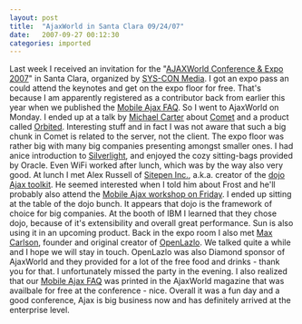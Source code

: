 ```yaml
---
layout: post
title:  "AjaxWorld in Santa Clara 09/24/07"
date:   2007-09-27 00:12:30
categories: imported
---
```

Last week I received an invitation for the "[AJAXWorld Conference & Expo 2007][1]" in Santa Clara, organized by [SYS-CON Media][2]. I got an expo pass an could attend the keynotes and get on the expo floor for free. That's because I am apparently registered as a contributor back from earlier this year when we published the [Mobile Ajax FAQ][3]. So I went to AjaxWorld on Monday. I ended up at a talk by [Michael Carter][4] about [Comet][5] and a product called [Orbited][6]. Interesting stuff and in fact I was not aware that such a big chunk in Comet is related to the server, not the client. The expo floor was rather big with many big companies presenting amongst smaller ones. I had anice introduction to [Silverlight][7], and enjoyed the cozy sitting-bags provided by Oracle. Even WiFi worked after lunch, which was by the way also very good. At lunch I met Alex Russell of [Sitepen Inc.][8], a.k.a. creator of the [dojo Ajax toolkit][9]. He seemed interested when I told him about Frost and he'll probably also attend the [Mobile Ajax workshop on Friday][10]. I ended up sitting at the table of the dojo bunch. It appears that dojo is the framework of choice for big companies. At the booth of IBM I learned that they chose dojo, because of it's extensibility and overall great performance. Sun is also using it in an upcoming product. Back in the expo room I also met [Max Carlson][11], founder and original creator of [OpenLazlo][12]. We talked quite a while and I hope we will stay in touch. OpenLazlo was also Diamond sponsor of AjaxWorld and they provided for a lot of the free food and drinks - thank you for that. I unfortunately missed the party in the evening. I also realized that our [Mobile Ajax FAQ][3] was printed in the AjaxWorld magazine that was availbale for free at the conference - nice. Overall it was a fun day and a good conference, Ajax is big business now and has definitely arrived at the enterprise level.

[1]: http://www.ajaxworld.com/general/sessions0907.htm
[2]: http://www.sys-con.com/
[3]: http://www.pavingways.com/products/mobile-ajax/mobile-ajax-faq
[4]: http://www.ajaxworld.com/general/sessiondetail0907.htm?id=147
[5]: http://en.wikipedia.org/wiki/Comet_(programming)
[6]: http://brbx.com/orbited/
[7]: http://silverlight.net/
[8]: http://www.sitepen.com/
[9]: http://dojotoolkit.org/
[10]: http://www.w3.org/2007/06/mobile-ajax/
[11]: http://blog.maxcarlson.com/
[12]: http://www.openlaszlo.org/